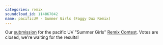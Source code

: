 ```yaml
---
categories: remix
soundcloud_id: 114867042
name: pacificUV - Summer Girls (Faggy Dux Remix)
---
```


Our <a href="http://www.talenthouse.com/creativeinvites/preview/a0f4464f340109b5aaba4d4ca3de5395/4983">submission</a> for the pacific UV "Summer Girls" <a href="http://www.talenthouse.com/remixez-pour-pacificuv">Remix Contest</a>. Votes are closed, we're waiting for the results!
